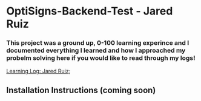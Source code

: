 # **OptiSigns-Backend-Test** - Jared Ruiz

### This project was a ground up, 0-100 learning experince and I documented everything I learned and how I approached my probelm solving here if you would like to read through my logs!

[Learning Log: Jared Ruiz](./learning_log.md);

## Installation Instructions (coming soon)